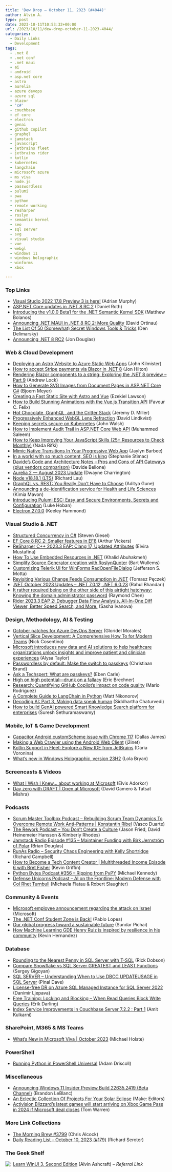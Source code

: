 ```yaml
---
title: 'Dew Drop – October 11, 2023 (#4044)'
author: Alvin A.
type: post
date: 2023-10-11T10:53:32+00:00
url: /2023/10/11/dew-drop-october-11-2023-4044/
categories:
  - Daily Links
  - Development
tags:
  - .net 8
  - .net conf
  - .net maui
  - ai
  - android
  - asp.net core
  - astro
  - aurelia
  - azure devops
  - azure sql
  - blazor
  - 'c#'
  - couchbase
  - ef core
  - electron
  - genai
  - github copilot
  - graphql
  - jamstack
  - javascript
  - jetbrains fleet
  - jetbrains rider
  - kotlin
  - kubernetes
  - langchain
  - microsoft azure
  - ms viva
  - node.js
  - passwordless
  - pulumi
  - pwa
  - python
  - remote working
  - resharper
  - roslyn
  - semantic kernel
  - seo
  - sql server
  - svg
  - visual studio
  - vue
  - webgl
  - windows 11
  - windows holographic
  - winforms
  - xbox

---
```

### <a name="top"></a>Top Links

  * <a href="https://devblogs.microsoft.com/visualstudio/visual-studio-2022-17-8-preview-3-is-here/" target="_blank" rel="noopener">Visual Studio 2022 17.8 Preview 3 is here!</a> (Adrian Murphy)
  * <a href="https://devblogs.microsoft.com/dotnet/asp-net-core-updates-in-dotnet-8-rc-2/" target="_blank" rel="noopener">ASP.NET Core updates in .NET 8 RC 2</a> (Daniel Roth)
  * <a href="https://devblogs.microsoft.com/semantic-kernel/introducing-the-v1-0-0-beta1-for-the-net-semantic-kernel-sdk/" target="_blank" rel="noopener">Introducing the v1.0.0 Beta1 for the .NET Semantic Kernel SDK</a> (Matthew Bolanos)
  * <a href="https://devblogs.microsoft.com/dotnet/announcing-dotnet-maui-in-dotnet-8-rc-2/" target="_blank" rel="noopener">Announcing .NET MAUI in .NET 8 RC 2: More Quality</a> (David Ortinau)
  * <a href="https://den.dev/blog/windows-secret-tools-tricks/" target="_blank" rel="noopener">The List Of 50 (Somewhat) Secret Windows Tools & Tricks</a> (Den Delimarsky)
  * <a href="https://devblogs.microsoft.com/dotnet/announcing-dotnet-8-rc2/" target="_blank" rel="noopener">Announcing .NET 8 RC2</a> (Jon Douglas)



### <a name="web"></a>Web & Cloud Development

  * <a href="https://www.blueboxes.co.uk/deploying-an-astro-website-to-azure-static-web-apps/" target="_blank" rel="noopener">Deploying an Astro Website to Azure Static Web Apps</a> (John Kilmister)
  * <a href="https://jonhilton.net/blazor-stripe/" target="_blank" rel="noopener">How to accept Stripe payments via Blazor in .NET 8</a> (Jon Hilton)
  * <a href="https://andrewlock.net/exploring-the-dotnet-8-preview-rendering-blazor-components-to-a-string/" target="_blank" rel="noopener">Rendering Blazor components to a string: Exploring the .NET 8 preview &#8211; Part 9</a> (Andrew Lock)
  * <a href="https://www.textcontrol.com/blog/2023/10/10/how-to-generate-svg-images-from-document-pages-in-aspnet-core-csharp/" target="_blank" rel="noopener">How to Generate SVG Images from Document Pages in ASP.NET Core C#</a> (Bjoern Meyer)
  * <a href="https://www.telerik.com/blogs/creating-fast-static-site-astro-vue" target="_blank" rel="noopener">Creating a Fast Static Site with Astro and Vue</a> (Ezekiel Lawson)
  * <a href="https://www.freecodecamp.org/news/animations-with-vuejs-transition-api/" target="_blank" rel="noopener">How to Build Stunning Animations with the Vue.js Transition API</a> (Favour C. Felix)
  * <a href="https://jeremydmiller.com/2023/10/10/hot-chocolate-graphql-and-the-critter-stack/" target="_blank" rel="noopener">Hot Chocolate, GraphQL, and the Critter Stack</a> (Jeremy D. Miller)
  * <a href="https://tympanus.net/codrops/2023/10/10/progressively-enhanced-webgl-lens-refraction/" target="_blank" rel="noopener">Progressively Enhanced WebGL Lens Refraction</a> (David Lindkvist)
  * <a href="https://www.cncf.io/blog/2023/10/10/keeping-secrets-secure-on-kubernetes/" target="_blank" rel="noopener">Keeping secrets secure on Kubernetes</a> (John Walsh)
  * <a href="https://code-maze.com/aspnetcore-audit-trail/" target="_blank" rel="noopener">How to Implement Audit Trail in ASP.NET Core Web API</a> (Muhammed Saleem)
  * <a href="https://www.telerik.com/blogs/how-to-keep-improving-javascript-skills-25-resources" target="_blank" rel="noopener">How to Keep Improving Your JavaScript Skills (25+ Resources to Check Monthly)</a> (Nada Rifki)
  * <a href="https://blog.pwabuilder.com/posts/mimic-native-transitions-in-your-progressive-web-app/" target="_blank" rel="noopener">Mimic Native Transitions In Your Progressive Web App</a> (Jaylyn Barbee)
  * <a href="https://blog.stephaniestimac.com/posts/2023/10/seo-is-king/" target="_blank" rel="noopener">In a world with so much content, SEO is king</a> (Stephanie Stimac)
  * <a href="https://www.code4it.dev/architecture-notes/api-gateway-pros-and-cons/" target="_blank" rel="noopener">Davide&#8217;s Code and Architecture Notes &#8211; Pros and Cons of API Gateways (plus vendors comparison)</a> (Davide Bellone)
  * <a href="http://aurelia.io/blog/2023/10/10/aurelia-2-august-2023-update" target="_blank" rel="noopener">Aurelia 2 — August 2023 Update</a> (Dwayne Charrington)
  * <a href="https://nodejs.org/en/blog/release/v18.18.1" target="_blank" rel="noopener">Node v18.18.1 (LTS)</a> (Richard Lau)
  * <a href="https://thenewstack.io/graphql-vs-rest-you-really-dont-have-to-choose/" target="_blank" rel="noopener">GraphQL vs. REST: You Really Don’t Have to Choose</a> (Aditya Gune)
  * <a href="https://techcommunity.microsoft.com/t5/healthcare-and-life-sciences/announcing-a-de-identification-service-for-health-and-life/ba-p/3949712" target="_blank" rel="noopener">Announcing a de-identification service for Health and Life Sciences</a> (Kimia Mavon)
  * <a href="https://www.pulumi.com/blog/environments-secrets-configurations-management/" target="_blank" rel="noopener">Introducing Pulumi ESC: Easy and Secure Environments, Secrets and Configuration</a> (Luke Hoban)
  * <a href="https://electronjs.org/blog/electron-27-0" target="_blank" rel="noopener">Electron 27.0.0</a> (Keeley Hammond)



### <a name="dotnet"></a>Visual Studio & .NET

  * <a href="https://steven-giesel.com/blogPost/59e57336-7c73-472f-a781-b0b79f0d47ad" target="_blank" rel="noopener">Structured Concurrency in C#</a> (Steven Giesel)
  * <a href="https://devblogs.microsoft.com/dotnet/announcing-ef8-rc2/" target="_blank" rel="noopener">EF Core 8 RC 2: Smaller features in EF8</a> (Arthur Vickers)
  * <a href="https://blog.jetbrains.com/rscpp/2023/10/10/resharper-cpp-2023-3-eap2/" target="_blank" rel="noopener">ReSharper C++ 2023.3 EAP: Clang 17, Updated Attributes</a> (Elvira Mustafina)
  * <a href="https://khalidabuhakmeh.com/how-to-use-embedded-resources-in-dotnet" target="_blank" rel="noopener">How To Use Embedded Resources in .NET</a> (Khalid Abuhakmeh)
  * <a href="https://bartwullems.blogspot.com/2023/10/simplify-source-generator-creation-with.html" target="_blank" rel="noopener">Simplify Source Generator creation with RoslynQuoter</a> (Bart Wullems)
  * <a href="https://www.telerik.com/blogs/customizing-telerik-ui-winforms-radopenfiledialog" target="_blank" rel="noopener">Customizing Telerik UI for WinForms RadOpenFileDialog</a> (Jefferson S. Motta)
  * <a href="http://www.tpeczek.com/2023/10/revisiting-various-change-feeds.html" target="_blank" rel="noopener">Revisiting Various Change Feeds Consumption in .NET</a> (Tomasz Pęczek)
  * <a href="https://devblogs.microsoft.com/dotnet/october-2023-updates/" target="_blank" rel="noopener">.NET October 2023 Updates – .NET 7.0.12, .NET 6.0.23</a> (Rahul Bhandari)
  * <a href="https://devblogs.microsoft.com/oldnewthing/20231010-00/?p=108876" target="_blank" rel="noopener">It rather required being on the other side of this airtight hatchway: Knowing the domain administrator password</a> (Raymond Chen)
  * <a href="https://blog.jetbrains.com/dotnet/2023/10/10/rider-2023-3-eap-2/" target="_blank" rel="noopener">Rider 2023.3 EAP 2: Debugger Data Flow Analysis, All-In-One Diff Viewer, Better Speed Search, and More.</a> (Sasha Ivanova)



### <a name="design"></a>Design, Methodology, AI & Testing

  * <a href="https://devblogs.microsoft.com/devops/october-patches-for-azure-devops-server-3/" target="_blank" rel="noopener">October patches for Azure DevOps Server</a> (Gloridel Morales)
  * <a href="https://www.devleader.ca/2023/10/10/vertical-slice-development-a-comprehensive-how-to-for-modern-teams/" target="_blank" rel="noopener">Vertical Slice Development: A Comprehensive How To for Modern Teams</a> (Nick Cosentino)
  * <a href="https://blogs.microsoft.com/blog/2023/10/10/microsoft-introduces-new-data-and-ai-solutions-to-help-healthcare-organizations-unlock-insights-and-improve-patient-and-clinician-experiences/" target="_blank" rel="noopener">Microsoft introduces new data and AI solutions to help healthcare organizations unlock insights and improve patient and clinician experiences</a> (Alysa Taylor)
  * <a href="https://blog.google/technology/safety-security/passkeys-default-google-accounts/" target="_blank" rel="noopener">Passwordless by default: Make the switch to passkeys</a> (Christiaan Brand)
  * <a href="https://blog.google/inside-google/googlers/ask-a-techspert/how-passkeys-work/" target="_blank" rel="noopener">Ask a Techspert: What are passkeys?</a> (Eben Carle)
  * <a href="https://imwrightshardcode.com/2023/10/high-on-high-potential-drunk-on-a-fallacy/" target="_blank" rel="noopener">High on high potential—drunk on a fallacy</a> (Eric Brechner)
  * <a href="https://github.blog/2023-10-10-research-quantifying-github-copilots-impact-on-code-quality/" target="_blank" rel="noopener">Research: Quantifying GitHub Copilot’s impact on code quality</a> (Mario Rodriguez)
  * <a href="https://www.sitepoint.com/langchain-python-complete-guide/?utm_source=rss" target="_blank" rel="noopener">A Complete Guide to LangChain in Python</a> (Matt Nikonorov)
  * <a href="https://devblogs.microsoft.com/azuregov/decoding-ai-part-3/" target="_blank" rel="noopener">Decoding AI: Part 3, Making data speak human</a> (Siddhartha Chaturvedi)
  * <a href="https://techcommunity.microsoft.com/t5/azure-ai-services-blog/how-to-build-genai-powered-smart-knowledge-search-platform-for/ba-p/3950818" target="_blank" rel="noopener">How to build GenAI powered Smart Knowledge Search platform for enterprises</a> (Suresh Sethuramaswamy)



### <a name="mobile"></a>Mobile, IoT & Game Development

  * <a href="https://ionic.io/blog/capacitor-android-customscheme-issue-with-chrome-117" target="_blank" rel="noopener">Capacitor Android customScheme issue with Chrome 117</a> (Dallas James)
  * <a href="https://blog.j2i.net/2023/10/10/making-a-web-crawler-using-the-android-web-client/" target="_blank" rel="noopener">Making a Web Crawler using the Android Web Client</a> (j2inet)
  * <a href="https://blog.jetbrains.com/kotlin/2023/10/kotlin-support-in-jetbrains-fleet/" target="_blank" rel="noopener">Kotlin Support in Fleet: Explore a New IDE from JetBrains</a> (Daria Voronina)
  * <a href="https://techcommunity.microsoft.com/t5/mixed-reality-blog/what-s-new-in-windows-holographic-version-23h2/ba-p/3922558" target="_blank" rel="noopener">What’s new in Windows Holographic, version 23H2</a> (Lola Bryan)



### <a name="videos"></a>Screencasts & Videos

  * <a href="http://www.youtube.com/watch?v=aUDu3YhGgNY" target="_blank" rel="noopener">What I Wish I Knew&#8230; about working at Microsoft</a> (Elvis Adorkor)
  * <a href="http://www.youtube.com/watch?v=K1VYLSm32wg" target="_blank" rel="noopener">Day zero with DRAFT | Open at Microsoft</a> (David Gamero & Tatsat Mishra)



### <a name="podcasts"></a>Podcasts

  * <a href="https://scrummastertoolbox.libsyn.com/rebuilding-scrum-team-dynamics-to-overcome-remote-work-anti-patterns-konstantin-ribel" target="_blank" rel="noopener">Scrum Master Toolbox Podcast &#8211; Rebuilding Scrum Team Dynamics To Overcome Remote Work Anti-Patterns | Konstantin Ribel</a> (Vasco Duarte)
  * <a href="https://share.transistor.fm/s/42de7221" target="_blank" rel="noopener">The Rework Podcast &#8211; You Don&#8217;t Create a Culture</a> (Jason Fried, David Heinemeier Hansson & Kimberly Rhodes)
  * <a href="https://www.heavybit.com/library/podcasts/jamstack-radio/ep-135-maintainer-funding-with-birk-jernstrom-of-polar/" target="_blank" rel="noopener">Jamstack Radio Episode #135 &#8211; Maintainer Funding with Birk Jernström of Polar</a> (Brian Douglas)
  * <a href="https://runasradio.com/Shows/Show/901" target="_blank" rel="noopener">RunAs Radio &#8211; Security Chaos Engineering with Kelly Shortridge</a> (Richard Campbell)
  * <a href="https://share.transistor.fm/s/04159e16" target="_blank" rel="noopener">How to Become a Tech Content Creator | Multithreaded Income Episode 6 with Bret Fisher</a> (Kevin Griffin)
  * <a href="https://pythonbytes.fm/episodes/show/356/ripping-from-pypy" target="_blank" rel="noopener">Python Bytes Podcast #356 &#8211; Ripping from PyPY</a> (Michael Kennedy)
  * <a href="https://podcasters.spotify.com/pod/show/defenseunicorns/episodes/AI-on-the-Frontline-Modern-Defense-with-Col-Rhet-Turnbull-e2aco43" target="_blank" rel="noopener">Defense Unicorns Podcast &#8211; AI on the Frontline: Modern Defense with Col Rhet Turnbull</a> (Michaela Flatau & Robert Slaughter)



### <a name="events"></a>Community & Events

  * <a href="https://blogs.microsoft.com/blog/2023/10/10/microsoft-employee-announcement-regarding-the-attack-on-israel/" target="_blank" rel="noopener">Microsoft employee announcement regarding the attack on Israel</a> (Microsoft)
  * <a href="https://techcommunity.microsoft.com/t5/educator-developer-blog/the-net-conf-student-zone-is-back/ba-p/3950956" target="_blank" rel="noopener">The .NET Conf Student Zone is Back!</a> (Pablo Lopes)
  * <a href="https://blog.google/inside-google/message-ceo/google-sustainable-future-global-progress/" target="_blank" rel="noopener">Our global progress toward a sustainable future</a> (Sundar Pichai)
  * <a href="http://developers.googleblog.com/2023/10/how-machine-learning-gde-henry-ruiz-is-inspiredoby-resilience-in-his-community.html" target="_blank" rel="noopener">How Machine Learning GDE Henry Ruiz is inspired by resilience in his community</a> (Kevin Hernandez)



### <a name="sql"></a>Database

  * <a href="https://www.mssqltips.com/sqlservertip/7810/sql-server-round-function-nearest-penny-t-sql/" target="_blank" rel="noopener">Rounding to the Nearest Penny in SQL Server with T-SQL</a> (Rick Dobson)
  * <a href="https://www.mssqltips.com/sqlservertip/7807/compare-snowflake-sql-server-greatest-least-functions/" target="_blank" rel="noopener">Compare Snowflake vs SQL Server GREATEST and LEAST Functions</a> (Sergey Gigoyan)
  * <a href="https://blog.sqlauthority.com/2023/10/11/sql-server-understanding-when-to-use-dbcc-updateusage-in-sql-server/?utm_source=rss&utm_medium=rss&utm_campaign=sql-server-understanding-when-to-use-dbcc-updateusage-in-sql-server" target="_blank" rel="noopener">SQL SERVER – Understanding When to Use DBCC UPDATEUSAGE in SQL Server</a> (Pinal Dave)
  * <a href="https://techcommunity.microsoft.com/t5/azure-sql-blog/license-free-dr-on-azure-sql-managed-instance-for-sql-server/ba-p/3950559" target="_blank" rel="noopener">License-free DR on Azure SQL Managed Instance for SQL Server 2022</a> (Danimir Ljepava)
  * <a href="https://erikdarling.com/free-training-locking-and-blocking-when-read-queries-block-write-queries/" target="_blank" rel="noopener">Free Training: Locking and Blocking – When Read Queries Block Write Queries</a> (Erik Darling)
  * <a href="https://www.couchbase.com/blog/index-service-improvements-in-couchbase-server-7-2-2-part-1/" target="_blank" rel="noopener">Index Service Improvements in Couchbase Server 7.2.2 : Part 1</a> (Amit Kulkarni)



### <a name="sp"></a>SharePoint, M365 & MS Teams

  * <a href="https://techcommunity.microsoft.com/t5/microsoft-viva-blog/what-s-new-in-microsoft-viva-october-2023/ba-p/3949788" target="_blank" rel="noopener">What’s New in Microsoft Viva | October 2023</a> (Michael Holste)



### <a name="ps"></a>PowerShell

  * <a href="https://blog.ironmansoftware.com/powershell-universal-python/" target="_blank" rel="noopener">Running Python in PowerShell Universal</a> (Adam Driscoll)



### <a name="misc"></a>Miscellaneous

  * <a href="https://blogs.windows.com/windows-insider/2023/10/10/announcing-windows-11-insider-preview-build-22635-2419-beta-channel/" target="_blank" rel="noopener">Announcing Windows 11 Insider Preview Build 22635.2419 (Beta Channel)</a> (Brandon LeBlanc)
  * <a href="https://makezine.com/article/maker-news/an-eclectic-collection-of-projects-for-your-solar-eclipse/" target="_blank" rel="noopener">An Eclectic Collection Of Projects For Your Solar Eclipse</a> (Make: Editors)
  * <a href="https://www.theverge.com/2023/10/10/23910961/microsoft-activision-blizzard-xbox-game-pass-2024-titles" target="_blank" rel="noopener">Activision Blizzard’s latest games will start arriving on Xbox Game Pass in 2024 if Microsoft deal closes</a> (Tom Warren)



### <a name="links"></a>More Link Collections

  * <a href="https://blog.cwa.me.uk/2023/10/11/the-morning-brew-3799/" target="_blank" rel="noopener">The Morning Brew #3799</a> (Chris Alcock)
  * <a href="https://seroter.com/2023/10/10/daily-reading-list-october-10-2023-179/" target="_blank" rel="noopener">Daily Reading List – October 10, 2023 (#179)</a> (Richard Seroter)



### <a name="shelf"></a>The Geek Shelf

<a href="https://www.amazon.com/dp/1805120069/?tag=amavin-20" target="_blank" rel="noopener"><img decoding="async" align="left" style="margin: 0px 4px 0px 0px; border: 0px currentcolor; border-image: none; float: left; display: inline; background-image: none;" src="https://m.media-amazon.com/images/I/41dB8QUhtjL._SS135_.jpg" border="0" /></a>&nbsp;<a href="https://www.amazon.com/dp/1805120069/?tag=amavin-20" target="_blank" rel="noopener">Learn WinUI 3, Second Edition</a> (Alvin Ashcraft) _&#8211; Referral Link_